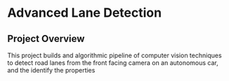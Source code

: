 # Advanced Lane Detection

## Project Overview

This project builds and algorithmic pipeline of computer vision techniques to detect road lanes from the front facing camera on an autonomous car, and the identify the properties

<!--stackedit_data:
eyJoaXN0b3J5IjpbLTExMDAyNjc5XX0=
-->